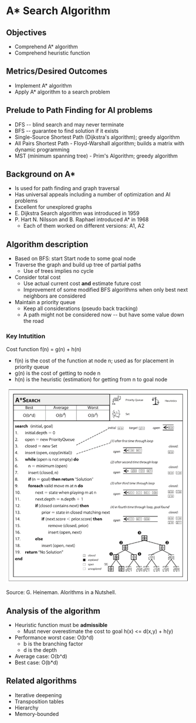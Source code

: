 # A* Search Algorithm

## Objectives

* Comprehend A* algorithm
* Comprehend heuristic function

## Metrics/Desired Outcomes

* Implement A* algorithm
* Apply A* algorithm to a search problem

## Prelude to Path Finding for AI problems
* DFS -- blind search and may never terminate
* BFS -- guarantee to find solution if it exists
* Single-Source Shortest Path (Dijkstra's algorithm); greedy algorithm
* All Pairs Shortest Path - Floyd-Warshall algorithm; builds a matrix with dynamic programming
* MST (minimum spanning tree) - Prim's Algorithm; greedy algorithm

## Background on A*

* Is used for path finding and graph traversal
* Has universal appeals including a number of optimization and AI problems
* Excellent for unexplored graphs
* E. Dijkstra Search algorithm was introduced in 1959 
* P. Hart N. Nilsson and B. Raphael introduced A* in 1968
  * Each of them worked on different versions: A1, A2 

## Algorithm description

* Based on BFS: start Start node to some goal node 
* Traverse the graph and build up tree of partial paths
  * Use of trees implies no cycle
* Consider total cost
  * Use actual current cost **and** estimate future cost
  * Improvement of some modified BFS algorithms when only best next neighbors are considered
* Maintain a priority queue
  * Keep all considerations (pseudo back tracking)
  * A path might not be considered now -- but have some value down the road

### Key Intutition
Cost function f(n) = g(n) + h(n)
* f(n) is the cost of the function at node n; used as for placement in priority queue
* g(n) is the cost of getting to node n
* h(n) is the heuristic (estimation) for getting from n to goal node

![Analysis of A*](a-star-analysis.png)

Source: G. Heineman. Alorithms in a Nutshell.

## Analysis of the algorithm

* Heuristic function must be **admissible**
  * Must never overestimate the cost to goal h(x) <=  d(x,y) + h(y)
* Performance worst case: O(b^d)
  * b is the branching factor
  * d is the depth 
* Average case: O(b^d) 
* Best case: O(b*d)

## Related algorithms
* Iterative deepening
* Transposition tables
* Hierarchy
* Memory-bounded

